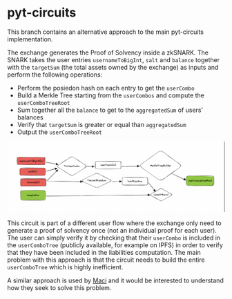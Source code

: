 # pyt-circuits 

This branch contains an alternative approach to the main pyt-circuits implementation. 

The exchange generates the Proof of Solvency inside a zkSNARK. The SNARK takes the user entries `usernameToBigInt`,  `salt` and `balance` together with the `targetSum` (the total assets owned by the exchange) as inputs and perform the following operations: 

- Perform the posiedon hash on each entry to get the `userCombo`
- Build a Merkle Tree starting from the `userCombos` and compute the `userComboTreeRoot`
- Sum together all the `balance` to get to the `aggregatedSum` of users’ balances
- Verify that `targetSum` is greater or equal than `aggregatedSum`
- Output the `userComboTreeRoot`

![circuit design](./imgs/pos-2.png)

This circuit is part of a different user flow where the exchange only need to generate a proof of solvency once (not an individual proof for each user). The user can simply verify it by checking that their `userCombo` is included in the `userComboTree` (publicly available, for example on IPFS) in order to verify that they have been included in the liabilities computation. The main problem with this approach is that the circuit needs to build the entire `userComboTree` which is highly inefficient.

A similar approach is used by [Maci](https://github.com/privacy-scaling-explorations/maci) and it would be interested to understand how they seek to solve this problem.